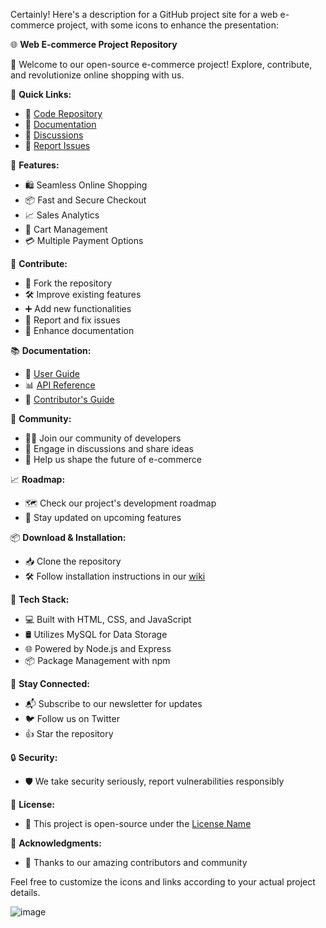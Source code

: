Certainly! Here's a description for a GitHub project site for a web e-commerce project, with some icons to enhance the presentation:

🌐 **Web E-commerce Project Repository**
  
🛒 Welcome to our open-source e-commerce project! Explore, contribute, and revolutionize online shopping with us.

🔗 **Quick Links:**
- 📂 [Code Repository](#link-to-your-repo)
- 📝 [Documentation](#link-to-documentation)
- 💬 [Discussions](#link-to-discussions)
- 🐞 [Report Issues](#link-to-issues)

🚀 **Features:**
- 🛍️ Seamless Online Shopping
- 📦 Fast and Secure Checkout
- 📈 Sales Analytics
- 🛒 Cart Management
- 💳 Multiple Payment Options

🤝 **Contribute:**
- 🌱 Fork the repository
- 🛠️ Improve existing features
- ➕ Add new functionalities
- 🐛 Report and fix issues
- 📖 Enhance documentation

📚 **Documentation:**
- 📝 [User Guide](#link-to-user-guide)
- 📊 [API Reference](#link-to-api-reference)
- 💼 [Contributor's Guide](#link-to-contributor-guide)

👥 **Community:**
- 🧑‍💻 Join our community of developers
- 💬 Engage in discussions and share ideas
- 🚀 Help us shape the future of e-commerce

📈 **Roadmap:**
- 🗺️ Check our project's development roadmap
- 📅 Stay updated on upcoming features

📦 **Download & Installation:**
- 📥 Clone the repository
- 🛠️ Follow installation instructions in our [wiki](#link-to-wiki)

🤖 **Tech Stack:**
- 💻 Built with HTML, CSS, and JavaScript
- 🛢️ Utilizes MySQL for Data Storage
- 🌐 Powered by Node.js and Express
- 📦 Package Management with npm

📣 **Stay Connected:**
- 📬 Subscribe to our newsletter for updates
- 🐦 Follow us on Twitter
- 👍 Star the repository

🔒 **Security:**
- 🛡️ We take security seriously, report vulnerabilities responsibly

📝 **License:**
- 📜 This project is open-source under the [License Name](#link-to-license)

🙏 **Acknowledgments:**
- 🌟 Thanks to our amazing contributors and community

Feel free to customize the icons and links according to your actual project details.

![image](https://github.com/jalalhm/Projet_Orange_Digital_Center/assets/93390207/70403934-3761-44bf-b801-2022a633b35d)
